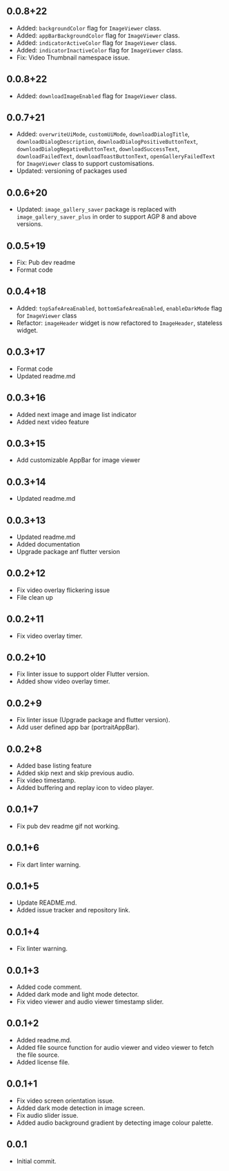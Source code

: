 ## 0.0.8+22
- Added: `backgroundColor` flag for `ImageViewer` class.
- Added: `appBarBackgroundColor` flag for `ImageViewer` class.
- Added: `indicatorActiveColor` flag for `ImageViewer` class.
- Added: `indicatorInactiveColor` flag for `ImageViewer` class.
- Fix: Video Thumbnail namespace issue.

## 0.0.8+22
- Added: `downloadImageEnabled` flag for `ImageViewer` class.

## 0.0.7+21
- Added: `overwriteUiMode`, `customUiMode`, `downloadDialogTitle`, `downloadDialogDescription`, `downloadDialogPositiveButtonText`, `downloadDialogNegativeButtonText`, `downloadSuccessText`, `downloadFailedText`, `downloadToastButtonText`, `openGalleryFailedText` for `ImageViewer` class to support customisations.
- Updated: versioning of packages used

## 0.0.6+20
- Updated: `image_gallery_saver` package is replaced with `image_gallery_saver_plus` in order to support AGP 8 and above versions.

## 0.0.5+19
- Fix: Pub dev readme
- Format code

## 0.0.4+18
- Added: `topSafeAreaEnabled`, `bottomSafeAreaEnabled`, `enableDarkMode` flag for `ImageViewer` class
- Refactor: `imageHeader` widget is now refactored to `ImageHeader`, stateless widget.

## 0.0.3+17
- Format code
- Updated readme.md

## 0.0.3+16
- Added next image and image list indicator
- Added next video feature

## 0.0.3+15
- Add customizable AppBar for image viewer

## 0.0.3+14
- Updated readme.md

## 0.0.3+13
- Updated readme.md
- Added documentation
- Upgrade package anf flutter version

## 0.0.2+12
- Fix video overlay flickering issue
- File clean up

## 0.0.2+11
- Fix video overlay timer.

## 0.0.2+10
- Fix linter issue to support older Flutter version.
- Added show video overlay timer.

## 0.0.2+9
- Fix linter issue (Upgrade package and flutter version).
- Add user defined app bar (portraitAppBar).

## 0.0.2+8
- Added base listing feature
- Added skip next and skip previous audio.
- Fix video timestamp.
- Added buffering and replay icon to video player.

## 0.0.1+7
- Fix pub dev readme gif not working.

## 0.0.1+6
- Fix dart linter warning.

## 0.0.1+5
- Update README.md.
- Added issue tracker and repository link.

## 0.0.1+4
- Fix linter warning.

## 0.0.1+3
- Added code comment.
- Added dark mode and light mode detector.
- Fix video viewer and audio viewer timestamp slider.

## 0.0.1+2
- Added readme.md.
- Added file source function for audio viewer and video viewer to fetch the file source.
- Added license file.

## 0.0.1+1
- Fix video screen orientation issue.
- Added dark mode detection in image screen.
- Fix audio slider issue.
- Added audio background gradient by detecting image colour palette.

## 0.0.1
- Initial commit.